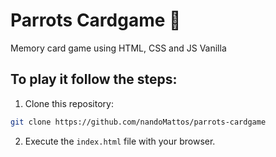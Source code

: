 # Parrots Cardgame :parrot:
Memory card game using HTML, CSS and JS Vanilla

## To play it follow the steps:
1. Clone this repository:
```bash
git clone https://github.com/nandoMattos/parrots-cardgame
```
2. Execute the `index.html` file with your browser.
